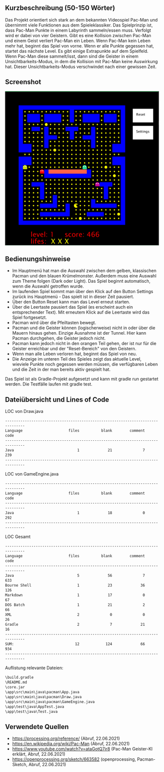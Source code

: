 ## Kurzbeschreibung (50-150 Wörter)

Das Projekt orientiert sich stark an dem bekannten Videospiel Pac-Man und übernimmt viele Funktionen aus dem Spieleklassiker. Das Spielprinzip ist, dass Pac-Man Punkte in einem Labyrinth sammeln/essen muss. Verfolgt wird er dabei von vier Geistern. Gibt es eine Kollision zwischen Pac-Man und einem Geist verliert Pac-Man ein Leben. Wenn Pac-Man kein Leben mehr hat, beginnt das Spiel von vorne. Wenn er alle Punkte gegessen hat, startet das nächste Level. Es gibt einige Extrapunkte auf dem Spielfeld. Wenn Pac-Man diese sammelt/isst, dann sind die Geister in einem Unsichtbarkeits-Modus, in dem die Kollision mit Pac-Man keine Auswirkung hat. Dieser Unsichtbarkeits-Modus verschwindet nach einer gewissen Zeit. 

## Screenshot

![Pacman](pacman.png)

## Bedienungshinweise

- Im Hauptmenü hat man die Auswahl zwischen dem gelben, klassischen Pacman und den blauen Krümelmonster. Außerdem muss eine Auswahl zum Theme folgen (Dark oder Light). 
Das Spiel beginnt automatisch, wenn die Auswahl getroffen wurde. 
- Im laufenden Spiel kommt man über den Klick auf den Button Settings zurück ins Hauptmenü - Das spielt ist in dieser Zeit pausiert. 
- Über den Button Reset kann man das Level erneut starten. 
- Über die Leertaste pausiert das Spiel (es erscheint auch ein entsprechender Text). Mit erneutem Klick auf die Leertaste wird das Spiel fortgesetzt. 
- Pacman wird über die Pfeiltasten bewegt. 
- Pacman und die Geister können (logischerweise) nicht in oder über die Mauern hinaus gehen. Einzige Ausnahme ist der Tunnel. Hier kann Pacman durchgehen, die Geister jedoch nicht. 
- Pacman kann jedoch nicht in den orangen Teil gehen, der ist nur für die Geister erreichbar und der "Reset-Bereich" von den Geistern. 
- Wenn man alle Leben verloren hat, beginnt das Spiel von neu. 
- Die Anzeige im unteren Teil des Spieles zeigt das aktuelle Level, wieviele Punkte noch gegessen werden müssen, die verfügbaren Leben und die Zeit in der man bereits aktiv gespielt hat. 

Das Spiel ist als Gradle-Projekt aufgesetzt und kann mit gradle run gestartet werden. Die Testfälle laufen mit gradle test.

## Dateiübersicht und Lines of Code

LOC von Draw.java
~~~
-------------------------------------------------------------------------------
Language                     files          blank        comment           code
-------------------------------------------------------------------------------
Java                             1             21              7            239
-------------------------------------------------------------------------------   
~~~

LOC von GameEngine.java
~~~
-------------------------------------------------------------------------------
Language                     files          blank        comment           code
-------------------------------------------------------------------------------
Java                             1             18              0            292
------------------------------------------------------------------------------- 
~~~
LOC Gesamt
~~~
-------------------------------------------------------------------------------
Language                     files          blank        comment           code
-------------------------------------------------------------------------------
Java                             5             56              7            633 
Bourne Shell                     1             23             36            126
Markdown						 1             17              0             67
DOS Batch                        1             21              2             66 
XML                              2              0              0             26
Gradle                           2              7             21             16 
-------------------------------------------------------------------------------
SUM:                            12            124             66            934
-------------------------------------------------------------------------------   
~~~

Auflistung relevante Dateien:
~~~
\build.gradle
\README.md
\core.jar
\app\src\main\java\pacman\App.java
\app\src\main\java\pacman\Draw.java
\app\src\main\java\pacman\GameEngine.java
\app\test\java\AppTest.java
\app\test\java\Test.java
~~~
## Verwendete Quellen

* https://processing.org/reference/ (Abruf, 22.06.2021)
* https://en.wikipedia.org/wiki/Pac-Man (Abruf, 22.06.2021)
* https://www.youtube.com/watch?v=ataGotQ7ir8 (Pac-Man Geister-KI erklärt, Abruf, 22.06.2021)
* https://openprocessing.org/sketch/663582 (openprocessing, Pacman-Sketch, Abruf, 22.06.2021)
